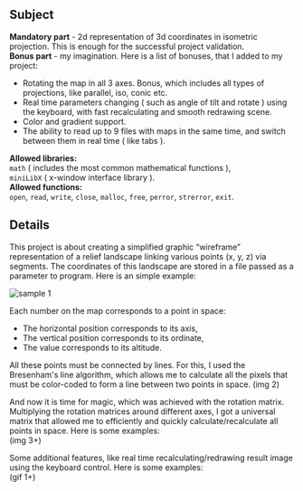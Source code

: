 ## Subject
**Mandatory part** - 2d representation of 3d coordinates in isometric projection. This is enough for the successful project validation.  
**Bonus part** - my imagination. Here is a list of bonuses, that I added to my project:  
* Rotating the map in all 3 axes. Bonus, which includes all types of projections, like parallel, iso, conic etc.  
* Real time parameters changing ( such as angle of tilt and rotate ) using the keyboard, with fast recalculating and smooth redrawing scene.
* Color and gradient support.  
* The ability to read up to 9 files with maps in the same time, and switch between them in real time ( like tabs ).  

**Allowed libraries:**  
`math` ( includes the most common mathematical functions ),  
`miniLibX` ( x-window interface library ).  
**Allowed functions:**  
`open`, `read`, `write`, `close`, `malloc`, `free`, `perror`, `strerror`, `exit`.
## Details
This project is about creating a simplified graphic “wireframe” representation of a relief landscape linking various points
(x, y, z) via segments. The coordinates of this landscape are stored in a file passed as
a parameter to program. Here is an simple example:
  
![sample 1](https://pp.userapi.com/c639418/v639418165/391f7/2CzFR2aDW1E.jpg)  
  
Each number on the map corresponds to a point in space:  
  
* The horizontal position corresponds to its axis,  
* The vertical position corresponds to its ordinate,  
* The value corresponds to its altitude.  
  

All these points must be connected by lines. For this, I used the Bresenham's line algorithm, which allows me to calculate all the pixels that must be color-coded to form a line between two points in space.
(img 2)  
  
And now it is time for magic, which was achieved with the rotation matrix. Multiplying the rotation matrices around different axes, I got a universal matrix that allowed me to efficiently and quickly calculate/recalculate all points in space. Here is some examples:  
(img 3+)  
  
Some additional features, like real time recalculating/redrawing result image using the keyboard control. Here is some examples:  
(gif 1+)  
 
